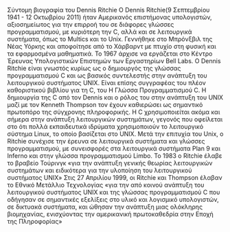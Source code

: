 Σύντομη βιογραφία του Dennis Ritchie
  Ο Dennis Ritchie(9 Σεπτεμβρίου 1941 - 12 Οκτωβρίου 2011) ήταν Αμερικανός επιστήμονας υπολογιστών, αξιοσημείωτος για την επιρροή του σε διάφορες γλώσσες προγραμματισμού, με κυριότερη την C, αλλά και σε λειτουργικά συστήματα, όπως το Multics και το Unix. Γεννήθηκε στο Μπρόνξβιλ της Νέας Υόρκης και αποφοίτησε από το Χάρβαρντ με πτυχίο στη φυσική και τα εφαρμοσμένα μαθηματικά. Το 1967 άρχισε να εργάζεται στο Κέντρο Έρευνας Υπολογιστικών Επιστημών των Εργαστηρίων Bell Labs.
  Ο Dennis Ritchie είναι γνωστός κυρίως ως ο δημιουργός της γλώσσας προγραμματισμού C και ως βασικός συντελεστής στην ανάπτυξη του λειτουργικού συστήματος UNIX. Είναι επίσης συγγραφέας του πλέον καθοριστικού βιβλίου για τη C, του Η Γλώσσα Προγραμματισμού C.
Η δημιουργία της C από τον Dennis και ο ρόλος του στην ανάπτυξη του UNIX μαζί με τον Kenneth Thompson τον έχουν καθιερώσει ως σημαντικό πρωτοπόρο της σύγχρονης πληροφορικής. Η C χρησιμοποιείται ακόμα και σήμερα στην ανάπτυξη λειτουργικών συστημάτων, γεγονός που οφείλεται στο ότι πολλά εκπαιδευτικά ιδρύματα χρησιμοποιούν το λειτουργικό σύστημα Linux, το οποίο βασίζεται στο UNIX.
  Μετά την επιτυχία του Unix, ο Ritchie συνέχισε την έρευνα σε λειτουργικά συστήματα και γλώσσες προγραμματισμού, με συνεισφορές στα λειτουργικά συστήματα Plan 9 και Inferno και στην γλώσσα προγραμματισμού Limbo.
Το 1983 ο Ritchie έλαβε το βραβείο Τούρινγκ «για την ανάπτυξη γενικής θεωρίας λειτουργικών συστημάτων και ειδικότερα για την υλοποίηση του λειτουργικού συστήματος UNIX»
  Στις 27 Απριλίου 1999, οι Ritchie και Thompson έλαβαν το Εθνικό Μετάλλιο Τεχνολογίας «για την από κοινού ανάπτυξη του λειτουργικού συστήματος UNIX και της γλώσσας προγραμματισμού C που οδήγησαν σε σημαντικές εξελίξεις στο υλικό και λογισμικό υπολογιστών, σε δικτυακά συστήματα, και ώθησαν την ανάπτυξη μιας ολόκληρης βιομηχανίας, ενισχύοντας την αμερικανική πρωτοκαθεδρία στην Εποχή της Πληροφορίας»
